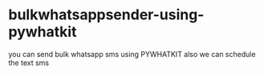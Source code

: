 # bulkwhatsappsender-using-pywhatkit
you can send bulk whatsapp sms using PYWHATKIT also we can schedule the text sms 
